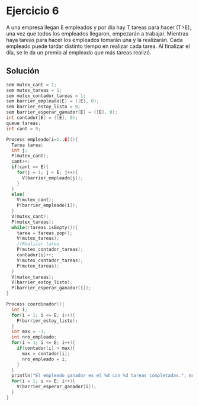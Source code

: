 Ejercicio 6
======
A una empresa llegan E empleados y por día hay T tareas para hacer (T>E), una vez que
todos los empleados llegaron, empezarán a trabajar. Mientras haya tareas para hacer los
empleados tomarán una y la realizarán. Cada empleado puede tardar distinto tiempo en
realizar cada tarea. Al finalizar el día, se le da un premio al empleado que más tareas
realizó.

Solución
------
```c++
sem mutex_cant = 1;
sem mutex_tareas = 1;
sem mutex_contador_tareas = 1;
sem barrier_empleado[E] = ([E], 0);
sem barrier_estoy_listo = 0;
sem barrier_esperar_ganador[E] = ([E], 0);
int contador[E] = ([E], 0);
queue tareas;
int cant = 0;

Process empleado[i=1..E](){
  Tarea tarea;
  int j;
  P(mutex_cant);
  cant++;
  if(cant == E){
    for(j = 1; j < E; j++){
      V(barrier_empleado[j]);
    }
  }
  else{
    V(mutex_cant);
    P(barrier_empleado[i]);
  }
  V(mutex_cant);
  P(mutex_tareas);
  while(!tareas.isEmpty()){
    tarea = tareas.pop();
    V(mutex_tareas);
    //Realizar tarea
    P(mutex_contador_tareas);
    contador[i]++;
    V(mutex_contador_tareas);
    P(mutex_tareas);
  }
  V(mutex_tareas);
  V(barrier_estoy_listo);
  P(barrier_esperar_ganador[i]);
}

Process coordinador(){
  int i;
  for(i = 1; i <= E; i++){
    P(barrier_estoy_listo);
  }
  int max = -1;
  int nro_empleado;
  for(i = 1; i <= E; i++){
    if(contador[i] > max){
      max = contador[i];
      nro_empleado = i;
    }
  }
  println("El empleado ganador es el %d con %d tareas completadas.", nro_empleado, max);
  for(i = 1; i <= E; i++){
    V(barrier_esperar_ganador[i]);
  }
}
```
